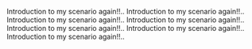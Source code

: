 Introduction to my scenario again!!..
Introduction to my scenario again!!..
Introduction to my scenario again!!..
Introduction to my scenario again!!..
Introduction to my scenario again!!..
Introduction to my scenario again!!..
Introduction to my scenario again!!..
